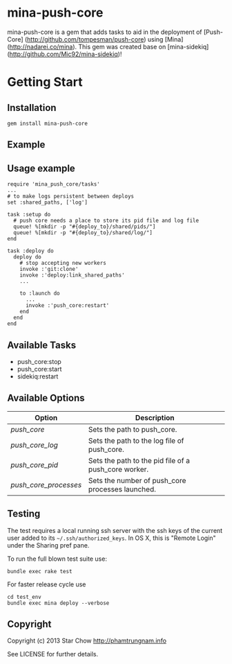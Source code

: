 mina-push-core
============

mina-push-core is a gem that adds tasks to aid in the deployment of [Push-Core] (http://github.com/tompesman/push-core)
using [Mina] (http://nadarei.co/mina).
This gem was created base on [mina-sidekiq] (http://github.com/Mic92/mina-sidekiq)!


# Getting Start

## Installation

    gem install mina-push-core

## Example

## Usage example

    require 'mina_push_core/tasks'
    ...
    # to make logs persistent between deploys
    set :shared_paths, ['log']

    task :setup do
      # push core needs a place to store its pid file and log file
      queue! %[mkdir -p "#{deploy_to}/shared/pids/"]
      queue! %[mkdir -p "#{deploy_to}/shared/log/"]
    end

    task :deploy do
      deploy do
        # stop accepting new workers
        invoke :'git:clone'
        invoke :'deploy:link_shared_paths'
        ...

        to :launch do
          ...
          invoke :'push_core:restart'
        end
      end
    end

## Available Tasks

* push_core:stop
* push_core:start
* sidekiq:restart

## Available Options

| Option              | Description                                                                    |
| ------------------- | ------------------------------------------------------------------------------ |
| *push_core*           | Sets the path to push_core.                                                      |
| *push_core\_log*      | Sets the path to the log file of push_core.                                      |
| *push_core\_pid*      | Sets the path to the pid file of a push_core worker.                             |
| *push_core_processes* | Sets the number of push_core processes launched.                                 |

## Testing

The test requires a local running ssh server with the ssh keys of the current
user added to its `~/.ssh/authorized_keys`. In OS X, this is "Remote Login"
under the Sharing pref pane.

To run the full blown test suite use:

    bundle exec rake test

For faster release cycle use

    cd test_env
    bundle exec mina deploy --verbose

## Copyright

Copyright (c) 2013 Star Chow http://phamtrungnam.info

See LICENSE for further details.
